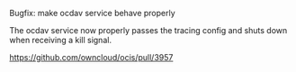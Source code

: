 Bugfix: make ocdav service behave properly

The ocdav service now properly passes the tracing config and shuts down when receiving a kill signal.

https://github.com/owncloud/ocis/pull/3957
